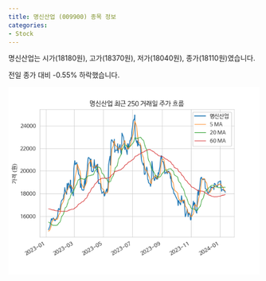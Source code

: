 ```yaml
---
title: 명신산업 (009900) 종목 정보
categories:
- Stock
---
```


명신산업는 시가(18180원), 고가(18370원), 저가(18040원), 종가(18110원)였습니다.

전일 종가 대비 -0.55% 하락했습니다.

<!-- more -->

![009900](/assets/images/stock/009900.png)